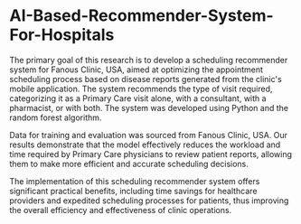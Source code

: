 # AI-Based-Recommender-System-For-Hospitals

The primary goal of this research is to
develop a scheduling recommender system for Fanous
Clinic, USA, aimed at optimizing the appointment
scheduling process based on disease reports generated
from the clinic's mobile application. The system
recommends the type of visit required, categorizing it as
a Primary Care visit alone, with a consultant, with a
pharmacist, or with both. The system was developed
using Python and the random forest algorithm.

Data for training and evaluation was sourced from
Fanous Clinic, USA. Our results demonstrate that the
model effectively reduces the workload and time
required by Primary Care physicians to review patient
reports, allowing them to make more efficient and
accurate scheduling decisions.

The implementation of this scheduling recommender
system offers significant practical benefits, including
time savings for healthcare providers and expedited
scheduling processes for patients, thus improving the
overall efficiency and effectiveness of clinic operations.
